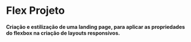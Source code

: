 # Flex Projeto

#### Criação e estilização de uma landing page, para aplicar as propriedades do flexbox na criação de layouts responsivos.
